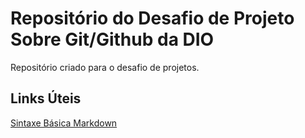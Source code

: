 # Repositório do Desafio de Projeto Sobre Git/Github da DIO
Repositório criado para o desafio de projetos.

## Links Úteis
[Sintaxe Básica Markdown](https://www.markdownguide.org/basic-syntax/)
